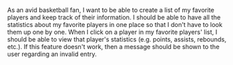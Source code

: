 As an avid basketball fan, I want to be able to create a list of my favorite players and keep track of their information. I should be able to have all the statistics about my favorite players in one place so that I don't have to look them up one by one. When I click on a player in my favorite players' list, I should be able to view that player's statistics (e.g. points, assists, rebounds, etc.). If this feature doesn't work, then a message should be shown to the user regarding an invalid entry.